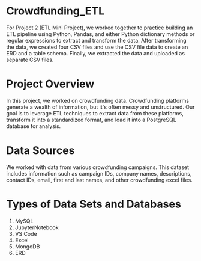 # Crowdfunding_ETL
For Project 2 (ETL Mini Project), we worked together to practice building an ETL pipeline using Python, Pandas, and either Python dictionary methods or regular expressions to extract and transform the data. After transforming the data, we created four CSV files and use the CSV file data to create an ERD and a table schema. Finally, we extracted the data and uploaded as separate CSV files. 

# Project Overview
In this project, we worked on crowdfunding data. Crowdfunding platforms generate a wealth of information, but it's often messy and unstructured. Our goal is to leverage ETL techniques to extract data from these platforms, transform it into a standardized format, and load it into a PostgreSQL database for analysis.

# Data Sources
We worked with data from various crowdfunding campaigns. This dataset includes information such as campaign IDs, company names, descriptions, contact IDs, email, first and last names, and other crowdfunding excel files. 

# Types of Data Sets and Databases
1. MySQL
2. JupyterNotebook
3. VS Code
4. Excel
5. MongoDB
6. ERD
